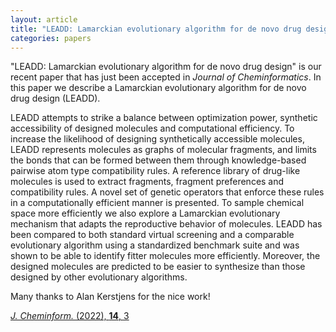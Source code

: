 ```yaml
---
layout: article
title: "LEADD: Lamarckian evolutionary algorithm for de novo drug design"
categories: papers
---
```


"LEADD: Lamarckian evolutionary algorithm for de novo drug design" is our recent paper that has just been accepted in *Journal of Cheminformatics*. In this paper we describe a Lamarckian evolutionary algorithm for de novo drug design (LEADD).

LEADD attempts to strike a balance between optimization power, synthetic accessibility of designed molecules and computational efficiency. To increase the likelihood of designing synthetically accessible molecules, LEADD represents molecules as graphs of molecular fragments, and limits the bonds that can be formed between them through knowledge-based pairwise atom type compatibility rules. A reference library of drug-like molecules is used to extract fragments, fragment preferences and compatibility rules. A novel set of genetic operators that enforce these rules in a computationally efficient manner is presented. To sample chemical space more efficiently we also explore a Lamarckian evolutionary mechanism that adapts the reproductive behavior of molecules. LEADD has been compared to both standard virtual screening and a comparable evolutionary algorithm using a standardized benchmark suite and was shown to be able to identify fitter molecules more efficiently. Moreover, the designed molecules are predicted to be easier to synthesize than those designed by other evolutionary algorithms.

Many thanks to Alan Kerstjens for the nice work!

<a href="/assets/papers/ak-leadd-paper.pdf" download target="_blank"><i>J. Cheminform.</i> (2022), <b>14</b>, 3</a>

